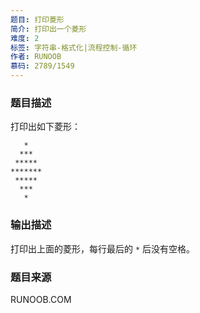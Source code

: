 ```yaml
---
题目: 打印菱形
简介: 打印出一个菱形
难度: 2
标签: 字符串-格式化|流程控制-循环
作者: RUNOOB
慕码: 2789/1549
---
```


### 题目描述

打印出如下菱形：

```
   *
  ***
 *****
*******
 *****
  ***
   *
```

### 输出描述

打印出上面的菱形，每行最后的 `*` 后没有空格。

### 题目来源

RUNOOB.COM